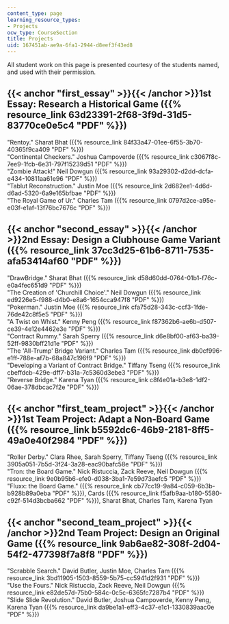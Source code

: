 ```yaml
---
content_type: page
learning_resource_types:
- Projects
ocw_type: CourseSection
title: Projects
uid: 167451ab-ae9a-6fa1-2944-d8eef3f43ed8
---
```


All student work on this page is presented courtesy of the students named, and used with their permission.

{{< anchor "first_essay" >}}{{< /anchor >}}1st Essay: Research a Historical Game ({{% resource_link 63d23391-2f68-3f9d-31d5-83770ce0e5c4 "PDF" %}})
----------------------------------------------------------------------------------------------------------------------------------------

"Rentoy." Sharat Bhat ({{% resource_link 84f33a47-01ee-6f55-3b70-40365f9ca409 "PDF" %}})  
"Continental Checkers." Joshua Campoverde ({{% resource_link c3067f8c-7ee9-1fcb-6e31-797f15239d51 "PDF" %}})  
"Zombie Attack!" Neil Dowgun ({{% resource_link 93a29302-d2dd-dcfa-e434-10811aa61e96 "PDF" %}})  
"Tablut Reconstruction." Justin Moe ({{% resource_link 2d682ee1-4d6d-d6ad-5320-6a9e165bfbae "PDF" %}})  
"The Royal Game of Ur." Charles Tam ({{% resource_link 0797d2ce-a95e-e03f-e1af-13f76bc7676c "PDF" %}})

{{< anchor "second_essay" >}}{{< /anchor >}}2nd Essay: Design a Clubhouse Game Variant ({{% resource_link 37cc3d25-61b6-8711-7535-afa53414af60 "PDF" %}})
----------------------------------------------------------------------------------------------------------------------------------------------

"DrawBridge." Sharat Bhat ({{% resource_link d58d60dd-0764-01b1-f76c-e0a4fec651d9 "PDF" %}})  
"The Creation of 'Churchill Choice'." Neil Dowgun ({{% resource_link ed9226e5-f988-d4b0-e8a6-1654cca947f8 "PDF" %}})  
"Pokerman." Justin Moe ({{% resource_link cfa75d28-343c-ccf3-1fde-76de42c8f5e5 "PDF" %}})  
"A Twist on Whist." Kenny Peng ({{% resource_link f87362b6-ae6b-d507-ce39-4e12e4462e3e "PDF" %}})  
"Contract Rummy." Sarah Sperry ({{% resource_link d6e8bf00-af63-ba39-52ff-9830bff21d1e "PDF" %}})  
"The 'All-Trump' Bridge Variant." Charles Tam ({{% resource_link db0cf996-e1ff-788e-af7b-68a847c196f9 "PDF" %}})  
"Developing a Variant of Contract Bridge." Tiffany Tseng ({{% resource_link cbeffdcb-429e-dff7-b31a-7c5360d3ebe3 "PDF" %}})  
"Reverse Bridge." Karena Tyan ({{% resource_link c8f4e01a-b3e8-1df2-06ae-378dbcac7f2e "PDF" %}})

{{< anchor "first_team_project" >}}{{< /anchor >}}1st Team Project: Adapt a Non-Board Game ({{% resource_link b5592dc6-46b9-2181-8ff5-49a0e40f2984 "PDF" %}})
--------------------------------------------------------------------------------------------------------------------------------------------------

"Roller Derby." Clara Rhee, Sarah Sperry, Tiffany Tseng ({{% resource_link 3905a051-7b5d-3f24-3a28-eac90bafc58e "PDF" %}})  
"Tron: the Board Game." Nick Ristuccia, Zack Reeve, Neil Dowgun ({{% resource_link 9e0b95b6-efe0-d038-3ba1-7e59d73aefc5 "PDF" %}})  
"Fluxx: the Board Game." ({{% resource_link cb77cc19-9a84-c059-6b3b-b928b89a0eba "PDF" %}}), Cards ({{% resource_link f5afb9aa-b180-5580-c92f-514d3bcba662 "PDF" %}}), Sharat Bhat, Charles Tam, Karena Tyan

{{< anchor "second_team_project" >}}{{< /anchor >}}2nd Team Project: Design an Original Game ({{% resource_link 9ab6ae82-308f-2d04-54f2-477398f7a8f8 "PDF" %}})
----------------------------------------------------------------------------------------------------------------------------------------------------

"Scrabble Search." David Butler, Justin Moe, Charles Tam ({{% resource_link 3bd11905-1503-8559-5b75-cc5941d2f931 "PDF" %}})  
"Use the Fours." Nick Ristuccia, Zack Reeve, Neil Dowgun ({{% resource_link e82de57d-75b0-584c-0c5c-6365fc7287b4 "PDF" %}})  
"Slide Slide Revolution." David Butler, Joshua Campoverde, Kenny Peng, Karena Tyan ({{% resource_link da9be1a1-eff3-4c37-e1c1-1330839aac0e "PDF" %}})